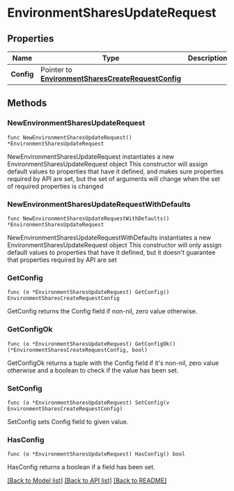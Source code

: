 # EnvironmentSharesUpdateRequest

## Properties

Name | Type | Description | Notes
------------ | ------------- | ------------- | -------------
**Config** | Pointer to [**EnvironmentSharesCreateRequestConfig**](EnvironmentSharesCreateRequestConfig.md) |  | [optional] 

## Methods

### NewEnvironmentSharesUpdateRequest

`func NewEnvironmentSharesUpdateRequest() *EnvironmentSharesUpdateRequest`

NewEnvironmentSharesUpdateRequest instantiates a new EnvironmentSharesUpdateRequest object
This constructor will assign default values to properties that have it defined,
and makes sure properties required by API are set, but the set of arguments
will change when the set of required properties is changed

### NewEnvironmentSharesUpdateRequestWithDefaults

`func NewEnvironmentSharesUpdateRequestWithDefaults() *EnvironmentSharesUpdateRequest`

NewEnvironmentSharesUpdateRequestWithDefaults instantiates a new EnvironmentSharesUpdateRequest object
This constructor will only assign default values to properties that have it defined,
but it doesn't guarantee that properties required by API are set

### GetConfig

`func (o *EnvironmentSharesUpdateRequest) GetConfig() EnvironmentSharesCreateRequestConfig`

GetConfig returns the Config field if non-nil, zero value otherwise.

### GetConfigOk

`func (o *EnvironmentSharesUpdateRequest) GetConfigOk() (*EnvironmentSharesCreateRequestConfig, bool)`

GetConfigOk returns a tuple with the Config field if it's non-nil, zero value otherwise
and a boolean to check if the value has been set.

### SetConfig

`func (o *EnvironmentSharesUpdateRequest) SetConfig(v EnvironmentSharesCreateRequestConfig)`

SetConfig sets Config field to given value.

### HasConfig

`func (o *EnvironmentSharesUpdateRequest) HasConfig() bool`

HasConfig returns a boolean if a field has been set.


[[Back to Model list]](../README.md#documentation-for-models) [[Back to API list]](../README.md#documentation-for-api-endpoints) [[Back to README]](../README.md)


